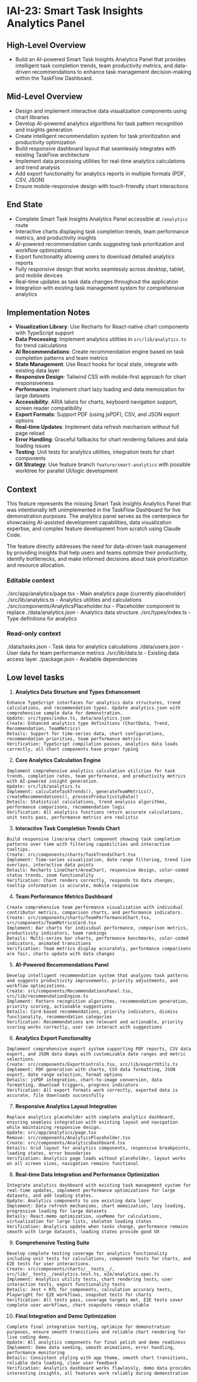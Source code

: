 # IAI-23: Smart Task Insights Analytics Panel

## High-Level Overview

- Build an AI-powered Smart Task Insights Analytics Panel that provides intelligent task completion trends, team productivity metrics, and data-driven recommendations to enhance task management decision-making within the TaskFlow Dashboard.

## Mid-Level Overview

- Design and implement interactive data visualization components using chart libraries
- Develop AI-powered analytics algorithms for task pattern recognition and insights generation
- Create intelligent recommendation system for task prioritization and productivity optimization
- Build responsive dashboard layout that seamlessly integrates with existing TaskFlow architecture
- Implement data processing utilities for real-time analytics calculations and trend analysis
- Add export functionality for analytics reports in multiple formats (PDF, CSV, JSON)
- Ensure mobile-responsive design with touch-friendly chart interactions

## End State

- Complete Smart Task Insights Analytics Panel accessible at `/analytics` route
- Interactive charts displaying task completion trends, team performance metrics, and productivity insights
- AI-powered recommendation cards suggesting task prioritization and workflow optimizations
- Export functionality allowing users to download detailed analytics reports
- Fully responsive design that works seamlessly across desktop, tablet, and mobile devices
- Real-time updates as task data changes throughout the application
- Integration with existing task management system for comprehensive analytics

## Implementation Notes

- **Visualization Library**: Use Recharts for React-native chart components with TypeScript support
- **Data Processing**: Implement analytics utilities in `src/lib/analytics.ts` for trend calculations
- **AI Recommendations**: Create recommendation engine based on task completion patterns and team metrics
- **State Management**: Use React hooks for local state, integrate with existing data layer
- **Responsive Design**: Tailwind CSS with mobile-first approach for chart responsiveness
- **Performance**: Implement chart lazy loading and data memoization for large datasets
- **Accessibility**: ARIA labels for charts, keyboard navigation support, screen reader compatibility
- **Export Formats**: Support PDF (using jsPDF), CSV, and JSON export options
- **Real-time Updates**: Implement data refresh mechanism without full page reload
- **Error Handling**: Graceful fallbacks for chart rendering failures and data loading issues
- **Testing**: Unit tests for analytics utilities, integration tests for chart components
- **Git Strategy**: Use feature branch `feature/smart-analytics` with possible worktree for parallel UI/logic development

## Context

This feature represents the missing Smart Task Insights Analytics Panel that was intentionally left unimplemented in the TaskFlow Dashboard for live demonstration purposes. The analytics panel serves as the centerpiece for showcasing AI-assisted development capabilities, data visualization expertise, and complex feature development from scratch using Claude Code.

The feature directly addresses the need for data-driven task management by providing insights that help users and teams optimize their productivity, identify bottlenecks, and make informed decisions about task prioritization and resource allocation.

### Editable context

./src/app/analytics/page.tsx - Main analytics page (currently placeholder)
./src/lib/analytics.ts - Analytics utilities and calculations
./src/components/AnalyticsPlaceholder.tsx - Placeholder component to replace
./data/analytics.json - Analytics data structure
./src/types/index.ts - Type definitions for analytics

### Read-only context

./data/tasks.json - Task data for analytics calculations
./data/users.json - User data for team performance metrics
./src/lib/data.ts - Existing data access layer
./package.json - Available dependencies

## Low level tasks

1. **Analytics Data Structure and Types Enhancement**

```
Enhance TypeScript interfaces for analytics data structures, trend calculations, and recommendation types. Update analytics.json with comprehensive sample data for demonstration.
Update: src/types/index.ts, data/analytics.json
Create: Enhanced analytics type definitions (ChartData, Trend, Recommendation, TeamMetrics)
Details: Support for time-series data, chart configurations, recommendation priorities, team performance metrics
Verification: TypeScript compilation passes, analytics data loads correctly, all chart components have proper typing
```

2. **Core Analytics Calculation Engine**

```
Implement comprehensive analytics calculation utilities for task trends, completion rates, team performance, and productivity metrics with AI-powered insight generation.
Update: src/lib/analytics.ts
Implement: calculateTaskTrends(), generateTeamMetrics(), createRecommendations(), processProductivityData()
Details: Statistical calculations, trend analysis algorithms, performance comparisons, recommendation logic
Verification: All analytics functions return accurate calculations, unit tests pass, performance metrics are realistic
```

3. **Interactive Task Completion Trends Chart**

```
Build responsive line/area chart component showing task completion patterns over time with filtering capabilities and interactive tooltips.
Create: src/components/charts/TaskTrendsChart.tsx
Implement: Time-series visualization, date range filtering, trend line overlays, interactive data points
Details: Recharts LineChart/AreaChart, responsive design, color-coded status trends, zoom functionality
Verification: Chart renders correctly, responds to data changes, tooltip information is accurate, mobile responsive
```

4. **Team Performance Metrics Dashboard**

```
Create comprehensive team performance visualization with individual contributor metrics, comparison charts, and performance indicators.
Create: src/components/charts/TeamPerformanceChart.tsx, src/components/TeamMetricsCard.tsx
Implement: Bar charts for individual performance, comparison metrics, productivity indicators, team rankings
Details: Multi-series bar charts, performance benchmarks, color-coded indicators, animated transitions
Verification: Team metrics display accurately, performance comparisons are fair, charts update with data changes
```

5. **AI-Powered Recommendations Panel**

```
Develop intelligent recommendation system that analyzes task patterns and suggests productivity improvements, priority adjustments, and workflow optimizations.
Create: src/components/RecommendationsPanel.tsx, src/lib/recommendationEngine.ts
Implement: Pattern recognition algorithms, recommendation generation, priority scoring, actionable suggestions
Details: Card-based recommendations, priority indicators, dismiss functionality, recommendation categories
Verification: Recommendations are relevant and actionable, priority scoring works correctly, user can interact with suggestions
```

6. **Analytics Export Functionality**

```
Implement comprehensive export system supporting PDF reports, CSV data export, and JSON data dumps with customizable date ranges and metric selections.
Create: src/components/ExportControls.tsx, src/lib/exportUtils.ts
Implement: PDF generation with charts, CSV data formatting, JSON export, date range selection, format options
Details: jsPDF integration, chart-to-image conversion, data formatting, download triggers, progress indicators
Verification: All export formats work correctly, exported data is accurate, file downloads successfully
```

7. **Responsive Analytics Layout Integration**

```
Replace analytics placeholder with complete analytics dashboard, ensuring seamless integration with existing layout and navigation while maintaining responsive design.
Update: src/app/analytics/page.tsx
Remove: src/components/AnalyticsPlaceholder.tsx
Create: src/components/AnalyticsDashboard.tsx
Details: Grid layout for analytics components, responsive breakpoints, loading states, error boundaries
Verification: Analytics page loads without placeholder, layout works on all screen sizes, navigation remains functional
```

8. **Real-time Data Integration and Performance Optimization**

```
Integrate analytics dashboard with existing task management system for real-time updates, implement performance optimizations for large datasets, and add loading states.
Update: Analytics components to use existing data layer
Implement: Data refresh mechanisms, chart memoization, lazy loading, progressive loading for large datasets
Details: React.memo optimization, useMemo for calculations, virtualization for large lists, skeleton loading states
Verification: Analytics update when tasks change, performance remains smooth with large datasets, loading states provide good UX
```

9. **Comprehensive Testing Suite**

```
Develop complete testing coverage for analytics functionality including unit tests for calculations, component tests for charts, and E2E tests for user interactions.
Create: src/components/charts/__tests__/, src/lib/__tests__/analytics.test.ts, e2e/analytics.spec.ts
Implement: Analytics utility tests, chart rendering tests, user interaction tests, export functionality tests
Details: Jest + RTL for components, calculation accuracy tests, Playwright for E2E workflows, snapshot tests for charts
Verification: All tests pass, coverage targets met, E2E tests cover complete user workflows, chart snapshots remain stable
```

10. **Final Integration and Demo Optimization**

```
Complete final integration testing, optimize for demonstration purposes, ensure smooth transitions and reliable chart rendering for live coding demo.
Update: All analytics components for final polish and demo readiness
Implement: Demo data seeding, smooth animations, error handling, performance monitoring
Details: Consistent styling with app theme, smooth chart transitions, reliable data loading, clear user feedback
Verification: Analytics dashboard works flawlessly, demo data provides interesting insights, all features work reliably during demonstration
```